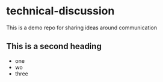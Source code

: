 # technical-discussion
This is a demo repo for sharing ideas around communication

## This is a second heading

* one
* wo
* three
